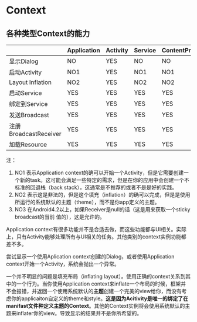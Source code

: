 # Context

## 各种类型Context的能力

|                     | **Application** | **Activity** | **Service** | **ContentProvider** | **BroadcastReceiver** |
| ------------------- | --------------- | ------------ | ----------- | ------------------- | --------------------- |
| 显示Dialog            | NO              | YES          | NO          | NO                  | NO                    |
| 启动Activity          | NO1             | YES          | NO1         | NO1                 | NO1                   |
| Layout Inflation    | NO2             | YES          | NO2         | NO2                 | NO2                   |
| 启动Service           | YES             | YES          | YES         | YES                 | YES                   |
| 绑定到Service          | YES             | YES          | YES         | YES                 | NO                    |
| 发送Broadcast         | YES             | YES          | YES         | YES                 | YES                   |
| 注册BroadcastReceiver | YES             | YES          | YES         | YES                 | NO3                   |
| 加载Resource          | YES             | YES          | YES         | YES                 | YES                   |

注：

1. NO1 表示Application context的确可以开始一个Activity，但是它需要创建一个新的task。这可能会满足一些特定的需求，但是在你的应用中会创建一个不标准的回退栈（back stack），这通常是不推荐的或者不是是好的实践。
2. NO2 表示这是非法的，但是这个填充（inflation）的确可以完成，但是是使用所运行的系统默认的主题（theme），而不是你app定义的主题。
3. NO3 在Android4.2以上，如果Receiver是null的话（这是用来获取一个sticky broadcast的当前 值的），这是允许的。

Application context有很多功能并不是合适去做，而这些功能都与UI相关。实际上，只有Activity能够处理所有与UI相关的任务。其他类别的context实例功能都差不多。

尝试显示一个使用Aplication context创建的Dialog，或者使用Application context开始一个Activity，系统会抛出一个异常。

一个并不明显的问题是填充布局（inflating layout）。使用正确的context关系到其中的一个行为。当你使用Application context来inflate一个布局的时候，框架并不会报错，并返回一个使用系统默认的**主题**创建一个完美的view给你，而没有考虑你的applicaiton自定义的theme和style。**这是因为Acitivity是唯一的绑定了在manifast文件种定义主题的Context**。其他的Context实例将会使用系统默认的主题来inflater你的view。导致显示的结果并不是你所希望的。